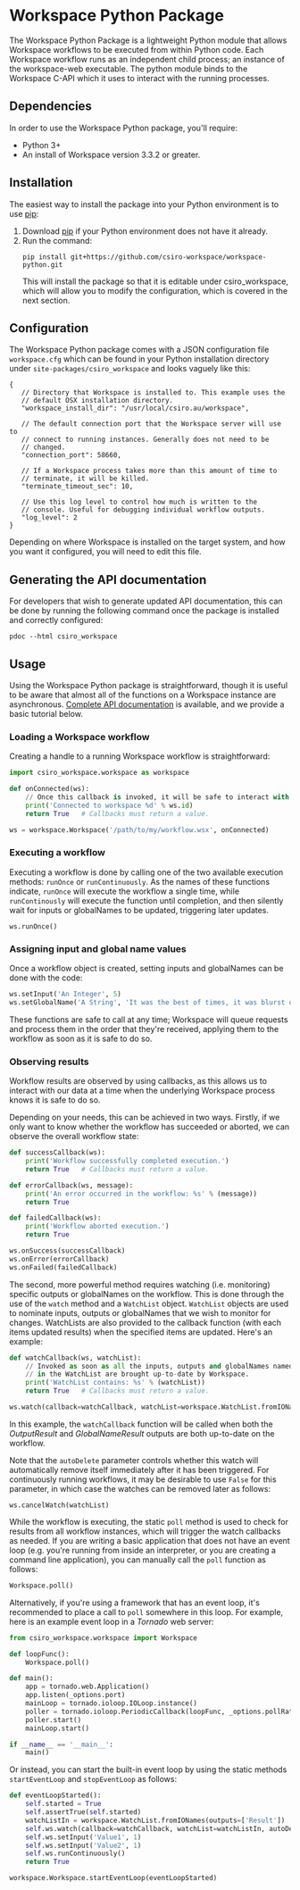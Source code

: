 # Workspace Python Package
The Workspace Python Package is a lightweight Python module that allows Workspace
workflows to be executed from within Python code. Each Workspace workflow runs
as an independent child process; an instance of the workspace-web executable.
The python module binds to the Workspace C-API which it uses to interact with the
running processes.

## Dependencies
In order to use the Workspace Python package, you'll require:

* Python 3+
* An install of Workspace version 3.3.2 or greater.

## Installation
The easiest way to install the package into your Python environment is
to use [pip](https://pip.pypa.io):

1. Download [pip](https://pip.pypa.io) if your Python environment does not have it already.
2. Run the command: 
    ```
    pip install git+https://github.com/csiro-workspace/workspace-python.git
    ```
    This will install the package so that it is editable under csiro_workspace, which will allow you to modify the configuration, which is covered in the next section.

## Configuration
The Workspace Python package comes with a JSON configuration file
`workspace.cfg` which can be found in your Python installation directory under
`site-packages/csiro_workspace` and looks vaguely like this:
```
{
   // Directory that Workspace is installed to. This example uses the
   // default OSX installation directory.
   "workspace_install_dir": "/usr/local/csiro.au/workspace",

   // The default connection port that the Workspace server will use to
   // connect to running instances. Generally does not need to be
   // changed.
   "connection_port": 58660,

   // If a Workspace process takes more than this amount of time to
   // terminate, it will be killed.
   "terminate_timeout_sec": 10,

   // Use this log level to control how much is written to the
   // console. Useful for debugging individual workflow outputs.
   "log_level": 2
}
```
Depending on where Workspace is installed on the target system, and
how you want it configured, you will need to edit this file.

## Generating the API documentation
For developers that wish to generate updated API documentation, this can
be done by running the following command once the package is installed
and correctly configured:
```
pdoc --html csiro_workspace
```

## Usage
Using the Workspace Python package is straightforward, though
it is useful to be aware that almost all of the functions on a Workspace
instance are asynchronous. [Complete API documentation](https://research.csiro.au/static/workspace/workspace-python-docs/index.html) is available,
and we provide a basic tutorial below.

### Loading a Workspace workflow
Creating a handle to a running Workspace workflow is straightforward:
```python
import csiro_workspace.workspace as workspace

def onConnected(ws):
    // Once this callback is invoked, it will be safe to interact with the workflow.
    print('Connected to workspace %d' % ws.id)
    return True   # Callbacks must return a value.

ws = workspace.Workspace('/path/to/my/workflow.wsx', onConnected)
```

### Executing a workflow
Executing a workflow is done by calling one of the two available
execution methods: `runOnce` or `runContinuously`. As the names of these
functions indicate, `runOnce` will execute the workflow a single time,
while `runContinously` will execute the function until completion, and
then silently wait for inputs or globalNames to be updated, triggering
later updates.
```
ws.runOnce()
```

### Assigning input and global name values
Once a workflow object is created, setting inputs and globalNames can be done with the code:
```python
ws.setInput('An Integer', 5)
ws.setGlobalName('A String', 'It was the best of times, it was blurst of times.')
```
These functions are safe to call at any time; Workspace will queue
requests and process them in the order that they're received, applying
them to the workflow as soon as it is safe to do so.

### Observing results
Workflow results are observed by using callbacks, as this allows us to
interact with our data at a time when the underlying Workspace process
knows it is safe to do so.

Depending on your needs, this can be achieved in two ways. Firstly, if we only want to know
whether the workflow has succeeded or aborted, we can observe the overall workflow state:
```python
def successCallback(ws):
    print('Workflow successfully completed execution.')
    return True   # Callbacks must return a value.

def errorCallback(ws, message):
    print('An error occurred in the workflow: %s' % (message))
    return True

def failedCallback(ws):
    print('Workflow aborted execution.')
    return True

ws.onSuccess(successCallback)
ws.onError(errorCallback)
ws.onFailed(failedCallback)
```
The second, more powerful method requires watching (i.e. monitoring)
specific outputs or globalNames on the workflow. This is done through the use of the `watch`
method and a `WatchList` object. `WatchList` objects are used to
nominate inputs, outputs or globalNames that we wish to monitor for changes. WatchLists
are also provided to the callback function (with each items updated results) when
the specified items are updated. Here's an example:
```python
def watchCallback(ws, watchList):
    // Invoked as soon as all the inputs, outputs and globalNames named
    // in the WatchList are brought up-to-date by Workspace.
    print('WatchList contains: %s' % (watchList))
    return True   # Callbacks must return a value.

ws.watch(callback=watchCallback, watchList=workspace.WatchList.fromIONames(outputs=['OutputResult'], globalNames=['GlobalNameResult'], autoDelete=true)
```
In this example, the `watchCallback` function will be called when both
the _OutputResult_ and _GlobalNameResult_ outputs are both up-to-date on
the workflow.

Note that the `autoDelete` parameter controls whether this watch will
automatically remove itself immediately after it has been triggered. For
continuously running workflows, it may be desirable to use `False` for
this parameter, in which case the watches can be removed later as
follows:
```
ws.cancelWatch(watchList)
```

While the workflow is executing, the static `poll` method is used to check
for results from all workflow instances, which will trigger the watch callbacks as needed.
If you are writing a basic application that does not have an event loop (e.g. you're running from
inside an interpreter, or you are creating a command line application), you can
manually call the `poll` function as follows:
```python
Workspace.poll()
```

Alternatively, if you're using a framework that has an event loop, it's recommended to place a call to
`poll` somewhere in this loop. For example, here is an example event loop in a _Tornado_ web server:
```python
from csiro_workspace.workspace import Workspace

def loopFunc():
    Workspace.poll()

def main():
    app = tornado.web.Application()
    app.listen(_options.port)
    mainLoop = tornado.ioloop.IOLoop.instance()
    poller = tornado.ioloop.PeriodicCallback(loopFunc, _options.pollRate, mainLoop)
    poller.start()
    mainLoop.start()

if __name__ == '__main__':
    main()
```
Or instead, you can start the built-in event loop by using the static methods
`startEventLoop` and `stopEventLoop` as follows:
```python
def eventLoopStarted():
    self.started = True
    self.assertTrue(self.started)
    watchListIn = workspace.WatchList.fromIONames(outputs=['Result'])
    self.ws.watch(callback=watchCallback, watchList=watchListIn, autoDelete=False)
    self.ws.setInput('Value1', 1)
    self.ws.setInput('Value2', 1)
    self.ws.runContinuously()
    return True

workspace.Workspace.startEventLoop(eventLoopStarted)
```

